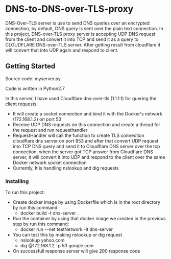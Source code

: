 # DNS-to-DNS-over-TLS-proxy
DNS-Over-TLS server is use to send DNS queries over an encrypted connection, by default, DNS query is sent over the plain text connection.
In this project, DNS-over-TLS proxy server is accepting UDP DNS request from the client and convert it into TCP and send it as a query to CLOUDFLARE DNS-over-TLS server. After getting result from cloudflare it will convert that into UDP again and respond to client.

## Getting Started

Source code: myserver.py

Code is written in Python2.7

In this server, I have used Cloudflare dns-over-tls (1.1.1.1) for quering the client requests.
* It will create a socket connection and bind it with the Docker's network (172.168.1.2) on port 53
* Receive UDP DNS requests on this connection and create a thread for the request and run requesthandler
* RequestHandler will call the function to create TLS connection cloudflare dns server on port 853 and after that convert UDP request into TCP DNS query and send it to Cloudflare DNS server over the tcp connection, when the server got TCP answer from Cloudflare DNS server, it will convert it into UDP and respond to the client over the same Docker network socket connection
* Currently, It is handling nslookup and dig requests

### Installing

To run this project:
* Create docker image by using Dockerfile which is in the root directory by run this command:
  - docker build -t dns-server .
* Run the container by using that docker image we created in the previous step by run this command:
  - docker run --net testNetwork  -it dns-server
* You can test this by making nslookup or dig request
  - nslookup yahoo.com
  - dig @172.168.1.2 -p 53 google.com
* On successfull response server will give 200 response code

